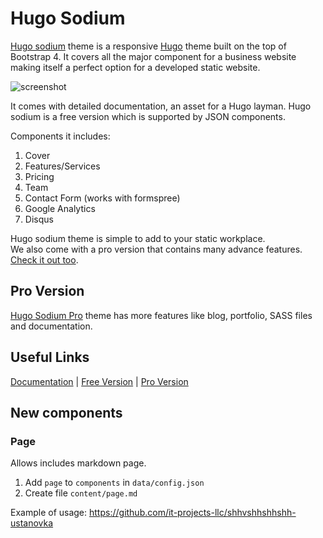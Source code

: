 # Hugo Sodium

[Hugo sodium](https://uicard.io/products/hugo-sodium) theme is a responsive [Hugo](https://gohugo.io) theme built on the top of Bootstrap 4. It covers all the major component for a business website making itself a perfect option for a developed static website.

![screenshot](https://api.uicard.io/uploads/d6768b06bb5fbf5eaf46d28df62d5296.jpg)

It comes with detailed documentation, an asset for a Hugo layman. Hugo sodium is a free version which is supported by JSON components.

Components it includes:

1. Cover
2. Features/Services
3. Pricing
4. Team
5. Contact Form (works with formspree)
5. Google Analytics
6. Disqus

Hugo sodium theme is simple to add to your static workplace. 	 
We also come with a pro version that contains many advance features. [Check it out too](https://demo.uicard.io/hugo-sodium-pro/).

## Pro Version

[Hugo Sodium Pro](https://uicard.io/products/hugo-sodium-pro) theme has more features like blog, portfolio, SASS files and documentation.

## Useful Links

[Documentation](https://demo.uicard.io/hugo-sodium-pro/documentation/) | [Free Version](https://uicard.io/products/hugo-sodium) | [Pro Version](https://uicard.io/products/hugo-sodium-pro)

## New components

### Page

Allows includes markdown page.

1. Add ``page`` to ``components`` in ``data/config.json``
2. Create file ``content/page.md``

Example of usage: https://github.com/it-projects-llc/shhvshhshhshh-ustanovka

